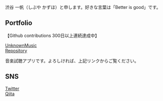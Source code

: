 渋谷 一帆（しぶや かずほ）と申します。好きな言葉は「Better is good」です。

## Portfolio
【Github contributions 300日以上連続達成中】

[UnknownMusic](https://www.unknownmusic.net/)  
[Repository](https://github.com/Kazuho-Shibuya/unknownmusic)

音楽試聴アプリです。よろしければ、上記リンクからご覧ください。

## SNS
[Twitter](https://twitter.com/kazuho_web)  
[Qiita](https://qiita.com/kazuho_web)
